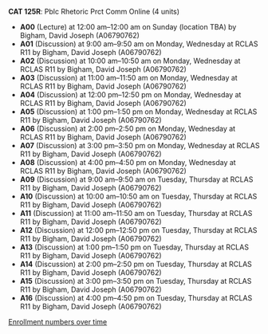 **CAT 125R**: Pblc Rhetoric Prct Comm Online (4 units)

- **A00** (Lecture) at 12:00 am–12:00 am on Sunday (location TBA) by Bigham, David Joseph (A06790762)
- **A01** (Discussion) at 9:00 am–9:50 am on Monday, Wednesday at RCLAS R11 by Bigham, David Joseph (A06790762)
- **A02** (Discussion) at 10:00 am–10:50 am on Monday, Wednesday at RCLAS R11 by Bigham, David Joseph (A06790762)
- **A03** (Discussion) at 11:00 am–11:50 am on Monday, Wednesday at RCLAS R11 by Bigham, David Joseph (A06790762)
- **A04** (Discussion) at 12:00 pm–12:50 pm on Monday, Wednesday at RCLAS R11 by Bigham, David Joseph (A06790762)
- **A05** (Discussion) at 1:00 pm–1:50 pm on Monday, Wednesday at RCLAS R11 by Bigham, David Joseph (A06790762)
- **A06** (Discussion) at 2:00 pm–2:50 pm on Monday, Wednesday at RCLAS R11 by Bigham, David Joseph (A06790762)
- **A07** (Discussion) at 3:00 pm–3:50 pm on Monday, Wednesday at RCLAS R11 by Bigham, David Joseph (A06790762)
- **A08** (Discussion) at 4:00 pm–4:50 pm on Monday, Wednesday at RCLAS R11 by Bigham, David Joseph (A06790762)
- **A09** (Discussion) at 9:00 am–9:50 am on Tuesday, Thursday at RCLAS R11 by Bigham, David Joseph (A06790762)
- **A10** (Discussion) at 10:00 am–10:50 am on Tuesday, Thursday at RCLAS R11 by Bigham, David Joseph (A06790762)
- **A11** (Discussion) at 11:00 am–11:50 am on Tuesday, Thursday at RCLAS R11 by Bigham, David Joseph (A06790762)
- **A12** (Discussion) at 12:00 pm–12:50 pm on Tuesday, Thursday at RCLAS R11 by Bigham, David Joseph (A06790762)
- **A13** (Discussion) at 1:00 pm–1:50 pm on Tuesday, Thursday at RCLAS R11 by Bigham, David Joseph (A06790762)
- **A14** (Discussion) at 2:00 pm–2:50 pm on Tuesday, Thursday at RCLAS R11 by Bigham, David Joseph (A06790762)
- **A15** (Discussion) at 3:00 pm–3:50 pm on Tuesday, Thursday at RCLAS R11 by Bigham, David Joseph (A06790762)
- **A16** (Discussion) at 4:00 pm–4:50 pm on Tuesday, Thursday at RCLAS R11 by Bigham, David Joseph (A06790762)

[Enrollment numbers over time](./CAT125R.tsv)
